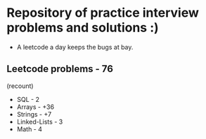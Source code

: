 # Repository of practice interview problems and solutions :)
 - A leetcode a day keeps the bugs at bay.

## Leetcode problems - 76
(recount)
 - SQL - 2
 - Arrays - +36
 - Strings - +7
 - Linked-Lists - 3 
 - Math - 4